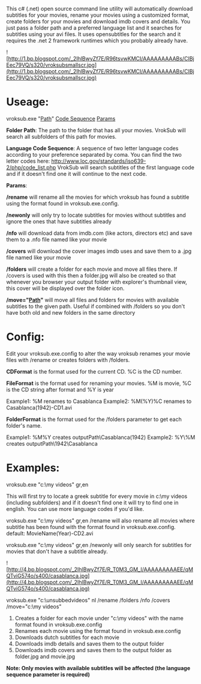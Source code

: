This c# (.net) open source command line utility will automatically download subtitles for your movies, rename your movies using a customized format, create folders for your movies and download imdb covers and details. You just pass a folder path and a preferred language list and it searches for subtitles using your avi files. It uses opensubtitles for the search and it requires the .net 2 framework runtimes which you probably already have.

![http://1.bp.blogspot.com/_2IhlBwyZf7E/R96tsvwKMCI/AAAAAAAAABs/CIBjEec79VQ/s320/vroksubsmallscr.jpg](http://1.bp.blogspot.com/_2IhlBwyZf7E/R96tsvwKMCI/AAAAAAAAABs/CIBjEec79VQ/s320/vroksubsmallscr.jpg)

# Useage: #

vroksub.exe "[Path](Folder.md)" [Code Sequence](Language.md) [Params](Params.md)

**Folder Path**: The path to the folder that has all your movies. VrokSub will search all subfolders of this path for movies.

**Language Code Sequence**: A sequence of two letter language codes according to your preference separated by coma. You can find the two letter codes here: http://www.loc.gov/standards/iso639-2/php/code_list.php VrokSub will search subtitles of the first language code and if it doesn't find one it will continue to the next code.

**Params**:

**/rename** will rename all the movies for which vroksub has found a subtitle using the format found in vroksub.exe.config.

**/newonly** will only try to locate subtitles for movies without subtitles and ignore the ones that have subtitles already

**/nfo** will download data from imdb.com (like actors, directors etc) and save them to a .nfo file named like your movie

**/covers** will download the cover images imdb uses and save them to a .jpg file named like your movie

**/folders** will create a folder for each movie and move all files there. If /covers is used with this then a folder.jpg will also be created so that whenever you browser your output folder with explorer's thumbnail view, this cover will be displayed over the folder icon.

**/move="[Path](Output.md)"** will move all files and folders for movies with available subtitles to the given path. Useful if combined with /folders so you don't have both old and new folders in the same directory

# Config: #
Edit your vroksub.exe.config to alter the way vroksub renames your movie files with /rename or creates folders with /folders.

**CDFormat** is the format used for the current CD. %C is the CD number.

**FileFormat** is the format used for renaming your movies. %M is movie, %C is the CD string after format and %Y is year

Example1: %M renames to Casablanca
Example2: %M(%Y)%C renames to Casablanca(1942)-CD1.avi

**FolderFormat** is the format used for the /folders parameter to get each folder's name.

Example1: %M%Y creates outputPath\Casablanca(1942)
Example2: %Y\\%M creates outputPath\1942\Casablanca

# Examples: #

vroksub.exe "c:\my videos" gr,en

This will first try to locate a greek subtitle for every movie in c:\my videos (including subfolders) and if it doesn't find one it will try to find one in english. You can use more language codes if you'd like.

vroksub.exe "c:\my videos" gr,en /rename
will also rename all movies where subtitle has been found with the format found in vroksub.exe.config. default: MovieName(Year)-CD2.avi

vroksub.exe "c:\my videos" gr,en /newonly
will only search for subtitles for movies that don't have a subtitle already.

![http://4.bp.blogspot.com/_2IhlBwyZf7E/R_T0M3_GM_I/AAAAAAAAAEE/qMQTviG574o/s400/casablanca.jpg](http://4.bp.blogspot.com/_2IhlBwyZf7E/R_T0M3_GM_I/AAAAAAAAAEE/qMQTviG574o/s400/casablanca.jpg)

vroksub.exe "c:\unsubbedvideos" nl /rename /folders /nfo /covers /move="c:\my videos"
1) Creates a folder for each movie under "c:\my videos" with the name format found in vroksub.exe.config
2) Renames each movie using the format found in vroksub.exe.config
3) Downloads dutch subtitles for each movie
4) Downloads imdb details and saves them to the output folder
5) Downloads imdb covers and saves them to the output folder as folder.jpg and movie.jpg

**Note: Only movies with available subtitles will be affected (the language sequence parameter is required)**